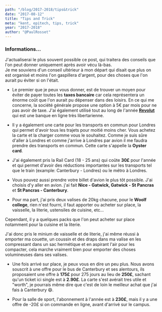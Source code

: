 ```yaml
---
path: "/blog/2017-2018/tips&trick"
date: "2017-08-12"
title: "Tips and Trick"
meta: "kent, epitech, tips, trick"
year: "2017-2018"
author: "@PaulRosset"
---
```


### Informations...

J'actualiserai le plus souvent possible ce post, qui traitera des conseils que l'on peut donner uniquement après avoir vécu là-bas.<br> Je me souviens d'un conseil ultérieur à mon départ qui disait que plus on est organisé et moins l'on gaspillera d'argent, pour des choses que l'on aurait pu éviter si on l'était.

* Le premier que je peux vous donner, est de trouver un moyen pour éviter de payer toutes les **taxes bancaire** car cela représentera un énorme coût que l'on aurait pu dépenser dans des loisirs. En ce qui me concerne, la société générale propose une option à 5€ par mois pour ne pas avoir de taxe. J'ai également utilisé tout au long de l'année [**Revolut**](https://revolut.com/r/paullnec) qui est une banque en ligne très libertarienne.

* Il y a également une carte pour les transports en commun pour Londres qui permet d'avoir tous les trajets pour moitié moins cher. Vous achetez la carte et la charger comme vous le souhaitez. Comme je suis sûre d'aller à Londres et comme j'arrive à Londres par avion il me faudra prendre des transports en commun. Cette carte s'appelle la **Oyster card**.

* J'ai également pris la Rail Card (18 - 25 ans) qui coûte **30£** pour l'année et qui permet d'avoir des réductions importantes sur les transports tel que le train (example: Canterbury - Londres) ou le métro à Londres.

- Vous pouvez aussi prendre votre billet d'avion le plus tôt possible. J'ai choisis d'y aller en avion. j'ai fait **Nice - Gatwick, Gatwick - St Pancras** et **St Pancras - Canterbury**.

- Pour ma part, j'ai pris deux valises de 20kg chacune, pour le **Woolf college**, rien n'est fourni, il faut apporter ou acheter sur place, la vaisselle, la literie, ustensiles de cuisine, etc...

Cependant, il y a quelques packs que l'on peut acheter sur place notamment pour la cuisine et la literie.

J'ai donc pris le minium de vaisselle et de literie, j'ai même réussi à emporter ma couette, un coussin et des draps dans ma valise en les compressant dans un sac hermétique et en aspirant l'air pour les compacter, cela marche vraiment bien pour emporter des choses volumineuses dans ses valises.

* Une fois arrivé sur place, je peux vous en dire un peu plus. Nous avons souscrit à une offre pour le bus de Canterbury et ses alentours, ils proposaient une offre à **175£** pour 275 jours au lieu de **250£**, sachant qu'un ticket ici single est à **2.90£**. La carte s'est avérait tres utile et "worth", je pourrais même dire que c'est de loin le meilleur achat que j'ai fais à Canterbury 😄.

* Pour la salle de sport, l'abonnement à l'année est à **230£**, mais il y a une offre de -20£ si on commande en ligne, avant d'arrivé sur le campus.
